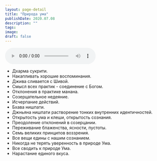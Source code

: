 ```yaml
---
layout: page-detail
title: "Природа ума"
publishDate: 2020.07.08
description: ""
tags:
image:
draft: false
---
```


<audio title="2020.07.08 - Природа ума.mp3" src="https://filer-api.advayta.org/v1.0/public/files/74971" controls=""></audio>

* Дхарма сукрити.
* Накапливать хорошие воспоминания.
* Джива сливается с Шивой.
* Смысл всех практик - соединение с Богом.
* Отклонения в практике манана.
* Созерцательное недеяние.
* Исчерпание действий.
* Бхава нишпати.
* Джньяна нишпати растворение тонких внутренних идентичностей.
* Открытость ума и клеши, открытость сознания.
* Преодоление отклонений в созерцании.
* Переживание блаженства, ясности, пустоты.
* Семь великих принципов воззрения.
* Все вещи едины с нашим сознанием.
* Никогда не терять уверенность в природе Ума.
* Все сводить к природе Ума.
* Нарастание единого вкуса.

  

